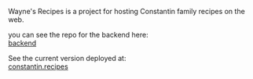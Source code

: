 Wayne's Recipes is a project for hosting Constantin family recipes on the web.

you can see the repo for the backend here: \
[backend](https://github.com/mitchelconstantin/wayne-recipes-backend)

See the current version deployed at: \
[constantin.recipes](https://www.constantin.recipes/all)

